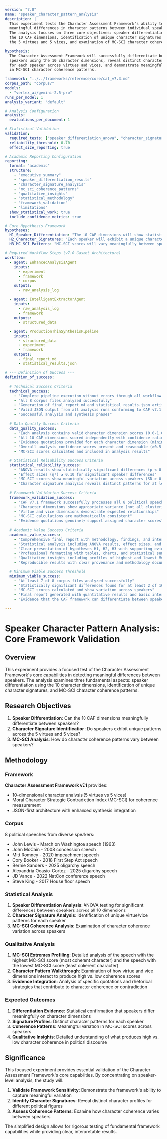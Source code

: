 ```yaml
---
version: "7.0"
name: "speaker_character_pattern_analysis"
description: |
  This experiment tests the Character Assessment Framework's ability to detect 
  meaningful differences in character patterns between individual speakers. 
  The analysis focuses on three core objectives: speaker differentiation using 
  the 10 CAF dimensions, identification of unique character signatures across 
  the 5 virtues and 5 vices, and examination of MC-SCI character coherence patterns.

hypothesis: |
  The Character Assessment Framework will successfully differentiate between 
  speakers using the 10 character dimensions, reveal distinct character signatures 
  for each speaker across virtues and vices, and demonstrate meaningful variation 
  in MC-SCI character coherence patterns.

framework: "../../frameworks/reference/core/caf_v7.3.md"
corpus_path: "corpus/"
models:
  - "vertex_ai/gemini-2.5-pro"
runs_per_model: 1
analysis_variant: "default"

# Analysis Configuration
analysis:
  evaluations_per_document: 1

# Statistical Validation  
validation:
  required_tests: ["speaker_differentiation_anova", "character_signature_analysis", "mc_sci_coherence_patterns"]
  reliability_threshold: 0.70
  effect_size_reporting: true

# Academic Reporting Configuration
reporting:
  format: "academic"
  structure:
    - "executive_summary"
    - "speaker_differentiation_results"
    - "character_signature_analysis"
    - "mc_sci_coherence_patterns"
    - "qualitative_insights"
    - "statistical_methodology"
    - "framework_validation"
    - "limitations"
  show_statistical_work: true
  include_confidence_metrics: true

# Core Hypothesis Framework
hypotheses:
  H1_Speaker_Differentiation: "The 10 CAF dimensions will show statistically significant differences between speakers"
  H2_Character_Signatures: "Each speaker will exhibit a unique character signature across the 5 virtues and 5 vices"
  H3_MC_SCI_Patterns: "MC-SCI scores will vary meaningfully between speakers, indicating different levels of character coherence"

# Required Workflow Steps (v7.0 Gasket Architecture)
workflow:
  - agent: EnhancedAnalysisAgent
    inputs:
      - experiment
      - framework
      - corpus
    outputs:
      - raw_analysis_log

  - agent: IntelligentExtractorAgent
    inputs:
      - raw_analysis_log
      - framework
    outputs:
      - structured_data

  - agent: ProductionThinSynthesisPipeline
    inputs:
      - structured_data
      - experiment
      - framework
    outputs:
      - final_report.md
      - statistical_results.json

# --- Definition of Success ---
definition_of_success:
  
  # Technical Success Criteria
  technical_success:
    - "Complete pipeline execution without errors through all workflow agents"
    - "All 8 corpus files analyzed successfully"
    - "Generation of final_report.md and statistical_results.json artifacts"
    - "Valid JSON output from all analysis runs conforming to CAF v7.1 schema"
    - "Successful analysis and synthesis phases"
  
  # Data Quality Success Criteria
  data_quality_success:
    - "Each analysis contains valid character dimension scores (0.0-1.0 scale)"
    - "All 10 CAF dimensions scored independently with confidence ratings"
    - "Evidence quotations provided for each character dimension (minimum 1, maximum 3)"
    - "Overall analysis confidence scores present and reasonable (>0.5 for most analyses)"
    - "MC-SCI scores calculated and included in analysis results"
  
  # Statistical Reliability Success Criteria
  statistical_reliability_success:
    - "ANOVA results show statistically significant differences (p < 0.05) for at least 3 of 10 CAF dimensions"
    - "Effect sizes (η²) ≥ 0.10 for significant speaker differences"
    - "MC-SCI scores show meaningful variation across speakers (SD ≥ 0.15)"
    - "Character signature analysis reveals distinct patterns for at least 6 of 8 speakers"
  
  # Framework Validation Success Criteria
  framework_validation_success:
    - "CAF v7.1 framework successfully processes all 8 political speeches"
    - "Character dimensions show appropriate variance (not all clustering around 0.5)"
    - "Virtue and vice dimensions demonstrate expected relationships"
    - "MC-SCI calculations are mathematically consistent"
    - "Evidence quotations genuinely support assigned character scores"
  
  # Academic Value Success Criteria
  academic_value_success:
    - "Comprehensive final report with methodology, findings, and interpretation"
    - "Statistical analysis including ANOVA results, effect sizes, and significance testing"
    - "Clear presentation of hypotheses H1, H2, H3 with supporting evidence"
    - "Professional formatting with tables, charts, and statistical summaries"
    - "Qualitative insights including profiles of highest and lowest MC-SCI scoring speeches"
    - "Reproducible results with clear provenance and methodology documentation"
  
  # Minimum Viable Success Threshold
  minimum_viable_success:
    - "At least 7 of 8 corpus files analyzed successfully"
    - "Statistically significant differences found for at least 2 of 10 CAF dimensions"
    - "MC-SCI scores calculated and show variation across speakers"
    - "Final report generated with quantitative results and basic interpretation"
    - "Evidence that the CAF framework can differentiate between speakers"

---
```


# Speaker Character Pattern Analysis: Core Framework Validation

## Overview

This experiment provides a focused test of the Character Assessment Framework's core capabilities in detecting meaningful differences between speakers. The analysis examines three fundamental aspects: speaker differentiation using the 10 character dimensions, identification of unique character signatures, and MC-SCI character coherence patterns.

## Research Objectives

1. **Speaker Differentiation**: Can the 10 CAF dimensions meaningfully differentiate between speakers?
2. **Character Signature Identification**: Do speakers exhibit unique patterns across the 5 virtues and 5 vices?
3. **MC-SCI Analysis**: How do character coherence patterns vary between speakers?

## Methodology

### Framework
**Character Assessment Framework v7.1** provides:
- 10-dimensional character analysis (5 virtues vs 5 vices)
- Moral Character Strategic Contradiction Index (MC-SCI) for coherence measurement
- JSON-first architecture with enhanced synthesis integration

### Corpus
8 political speeches from diverse speakers:
- John Lewis - March on Washington speech (1963)
- John McCain - 2008 concession speech
- Mitt Romney - 2020 impeachment speech  
- Cory Booker - 2018 First Step Act speech
- Bernie Sanders - 2025 oligarchy speech
- Alexandria Ocasio-Cortez - 2025 oligarchy speech
- JD Vance - 2022 NatCon conference speech
- Steve King - 2017 House floor speech

### Statistical Analysis
1. **Speaker Differentiation Analysis**: ANOVA testing for significant differences between speakers across all 10 dimensions
2. **Character Signature Analysis**: Identification of unique virtue/vice patterns for each speaker
3. **MC-SCI Coherence Analysis**: Examination of character coherence variation across speakers

### Qualitative Analysis
1. **MC-SCI Extremes Profiling**: Detailed analysis of the speech with the highest MC-SCI score (most coherent character) and the speech with the lowest MC-SCI score (least coherent character)
2. **Character Pattern Walkthrough**: Examination of how virtue and vice dimensions interact to produce high vs. low coherence scores
3. **Evidence Integration**: Analysis of specific quotations and rhetorical strategies that contribute to character coherence or contradiction

### Expected Outcomes
1. **Differentiation Evidence**: Statistical confirmation that speakers differ meaningfully on character dimensions
2. **Signature Profiles**: Distinct character patterns for each speaker
3. **Coherence Patterns**: Meaningful variation in MC-SCI scores across speakers
4. **Qualitative Insights**: Detailed understanding of what produces high vs. low character coherence in political discourse

## Significance

This focused experiment provides essential validation of the Character Assessment Framework's core capabilities. By concentrating on speaker-level analysis, the study will:

1. **Validate Framework Sensitivity**: Demonstrate the framework's ability to capture meaningful variation
2. **Identify Character Signatures**: Reveal distinct character profiles for different political figures
3. **Assess Coherence Patterns**: Examine how character coherence varies between speakers

The simplified design allows for rigorous testing of fundamental framework capabilities while providing clear, interpretable results. 